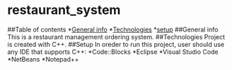 # restaurant_system
##Table of contents
*[General info](#general-info)
*[Technologies](#technologies)
*[setup](#setup)
##General info
This is a restaurant management ordering system.
##Technologies
Project is created with C++.
##Setup
In oreder to run this project, user should use any IDE that supports C++:
*Code::Blocks
*Eclipse
*Visual Studio Code
*NetBeans
*Notepad++

